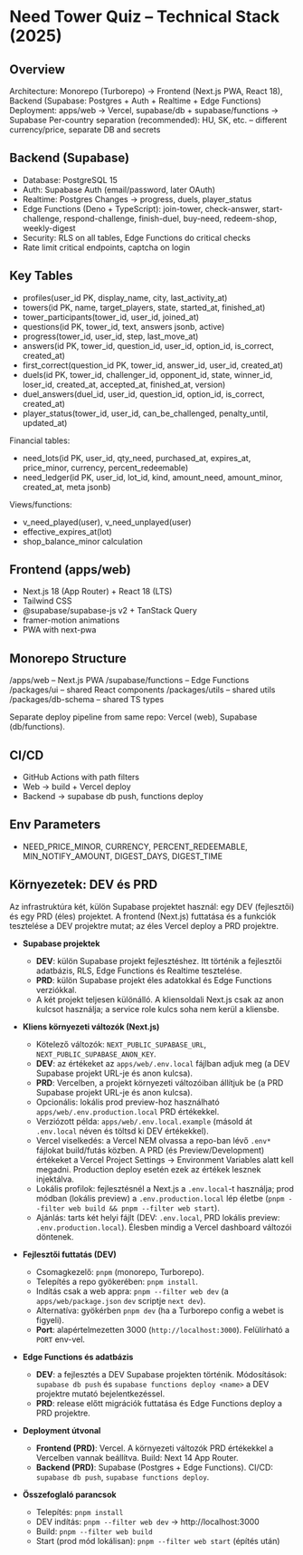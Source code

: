 # Need Tower Quiz – Technical Stack (2025)

## Overview
Architecture: Monorepo (Turborepo) → Frontend (Next.js PWA, React 18), Backend (Supabase: Postgres + Auth + Realtime + Edge Functions)
Deployment: apps/web → Vercel, supabase/db + supabase/functions → Supabase
Per-country separation (recommended): HU, SK, etc. – different currency/price, separate DB and secrets

## Backend (Supabase)
- Database: PostgreSQL 15
- Auth: Supabase Auth (email/password, later OAuth)
- Realtime: Postgres Changes → progress, duels, player_status
- Edge Functions (Deno + TypeScript): join-tower, check-answer, start-challenge, respond-challenge, finish-duel, buy-need, redeem-shop, weekly-digest
- Security: RLS on all tables, Edge Functions do critical checks
- Rate limit critical endpoints, captcha on login

## Key Tables
- profiles(user_id PK, display_name, city, last_activity_at)
- towers(id PK, name, target_players, state, started_at, finished_at)
- tower_participants(tower_id, user_id, joined_at)
- questions(id PK, tower_id, text, answers jsonb, active)
- progress(tower_id, user_id, step, last_move_at)
- answers(id PK, tower_id, question_id, user_id, option_id, is_correct, created_at)
- first_correct(question_id PK, tower_id, answer_id, user_id, created_at)
- duels(id PK, tower_id, challenger_id, opponent_id, state, winner_id, loser_id, created_at, accepted_at, finished_at, version)
- duel_answers(duel_id, user_id, question_id, option_id, is_correct, created_at)
- player_status(tower_id, user_id, can_be_challenged, penalty_until, updated_at)

Financial tables:
- need_lots(id PK, user_id, qty_need, purchased_at, expires_at, price_minor, currency, percent_redeemable)
- need_ledger(id PK, user_id, lot_id, kind, amount_need, amount_minor, created_at, meta jsonb)

Views/functions:
- v_need_played(user), v_need_unplayed(user)
- effective_expires_at(lot)
- shop_balance_minor calculation

## Frontend (apps/web)
- Next.js 18 (App Router) + React 18 (LTS)
- Tailwind CSS
- @supabase/supabase-js v2 + TanStack Query
- framer-motion animations
- PWA with next-pwa

## Monorepo Structure
/apps/web – Next.js PWA
/supabase/functions – Edge Functions
/packages/ui – shared React components
/packages/utils – shared utils
/packages/db-schema – shared TS types

Separate deploy pipeline from same repo: Vercel (web), Supabase (db/functions).

## CI/CD
- GitHub Actions with path filters
- Web → build + Vercel deploy
- Backend → supabase db push, functions deploy

## Env Parameters
- NEED_PRICE_MINOR, CURRENCY, PERCENT_REDEEMABLE, MIN_NOTIFY_AMOUNT, DIGEST_DAYS, DIGEST_TIME
 
## Környezetek: DEV és PRD

Az infrastruktúra két, külön Supabase projektet használ: egy DEV (fejlesztői) és egy PRD (éles) projektet. A frontend (Next.js) futtatása és a funkciók tesztelése a DEV projektre mutat; az éles Vercel deploy a PRD projektre.

* __Supabase projektek__
  - __DEV__: külön Supabase projekt fejlesztéshez. Itt történik a fejlesztői adatbázis, RLS, Edge Functions és Realtime tesztelése.
  - __PRD__: külön Supabase projekt éles adatokkal és Edge Functions verziókkal.
  - A két projekt teljesen különálló. A kliensoldali Next.js csak az anon kulcsot használja; a service role kulcs soha nem kerül a kliensbe.

* __Kliens környezeti változók (Next.js)__
  - Kötelező változók: `NEXT_PUBLIC_SUPABASE_URL`, `NEXT_PUBLIC_SUPABASE_ANON_KEY`.
  - __DEV__: az értékeket az `apps/web/.env.local` fájlban adjuk meg (a DEV Supabase projekt URL-je és anon kulcsa).
  - __PRD__: Vercelben, a projekt környezeti változóiban állítjuk be (a PRD Supabase projekt URL-je és anon kulcsa).
  - Opcionális: lokális prod preview-hoz használható `apps/web/.env.production.local` PRD értékekkel.
  - Verziózott példa: `apps/web/.env.local.example` (másold át `.env.local` néven és töltsd ki DEV értékekkel).
  - Vercel viselkedés: a Vercel NEM olvassa a repo-ban lévő `.env*` fájlokat build/futás közben. A PRD (és Preview/Development) értékeket a Vercel Project Settings → Environment Variables alatt kell megadni. Production deploy esetén ezek az értékek lesznek injektálva.
  - Lokális profilok: fejlesztésnél a Next.js a `.env.local`-t használja; prod módban (lokális preview) a `.env.production.local` lép életbe (`pnpm --filter web build && pnpm --filter web start`).
  - Ajánlás: tarts két helyi fájlt (DEV: `.env.local`, PRD lokális preview: `.env.production.local`). Élesben mindig a Vercel dashboard változói döntenek.

* __Fejlesztői futtatás (DEV)__
  - Csomagkezelő: `pnpm` (monorepo, Turborepo).
  - Telepítés a repo gyökerében: `pnpm install`.
  - Indítás csak a web appra: `pnpm --filter web dev` (a `apps/web/package.json` `dev` scriptje `next dev`).
  - Alternatíva: gyökérben `pnpm dev` (ha a Turborepo config a webet is figyeli).
  - __Port__: alapértelmezetten 3000 (`http://localhost:3000`). Felülírható a `PORT` env-vel.

* __Edge Functions és adatbázis__
  - __DEV__: a fejlesztés a DEV Supabase projekten történik. Módosítások: `supabase db push` és `supabase functions deploy <name>` a DEV projektre mutató bejelentkezéssel.
  - __PRD__: release előtt migrációk futtatása és Edge Functions deploy a PRD projektre.

* __Deployment útvonal__
  - __Frontend (PRD)__: Vercel. A környezeti változók PRD értékekkel a Vercelben vannak beállítva. Build: Next 14 App Router.
  - __Backend (PRD)__: Supabase (Postgres + Edge Functions). CI/CD: `supabase db push`, `supabase functions deploy`.

* __Összefoglaló parancsok__
  - Telepítés: `pnpm install`
  - DEV indítás: `pnpm --filter web dev` → http://localhost:3000
  - Build: `pnpm --filter web build`
  - Start (prod mód lokálisan): `pnpm --filter web start` (építés után)

